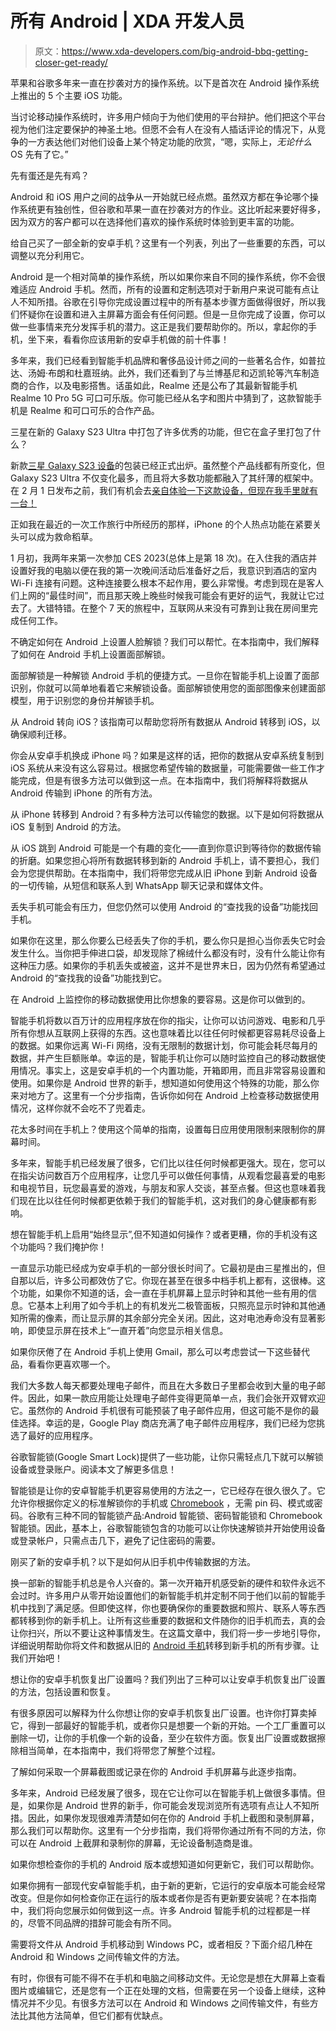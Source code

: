 # 所有 Android | XDA 开发人员

> 原文：<https://www.xda-developers.com/big-android-bbq-getting-closer-get-ready/>

[](/ios-features-borrowed-android/)

苹果和谷歌多年来一直在抄袭对方的操作系统。以下是首次在 Android 操作系统上推出的 5 个主要 iOS 功能。

当讨论移动操作系统时，许多用户倾向于为他们使用的平台辩护。他们把这个平台视为他们注定要保护的神圣土地。但愿不会有人在没有人插话评论的情况下，从竞争的一方表达他们对他们设备上某个特定功能的欣赏，“嗯，实际上，*无论什么* OS 先有了它。”

[](/android-features-borrowed-ios/)

先有蛋还是先有鸡？

Android 和 iOS 用户之间的战争从一开始就已经点燃。虽然双方都在争论哪个操作系统更有独创性，但谷歌和苹果一直在抄袭对方的作业。这比听起来要好得多，因为双方的客户都可以在选择他们喜欢的操作系统时体验到更丰富的功能。

[](/first-10-things-to-do-android-phone/)

给自己买了一部全新的安卓手机？这里有一个列表，列出了一些重要的东西，可以调整以充分利用它。

Android 是一个相对简单的操作系统，所以如果你来自不同的操作系统，你不会很难适应 Android 手机。然而，所有的设置和定制选项对于新用户来说可能有点让人不知所措。谷歌在引导你完成设置过程中的所有基本步骤方面做得很好，所以我们怀疑你在设置和进入主屏幕方面会有任何问题。但是一旦你完成了设置，你可以做一些事情来充分发挥手机的潜力。这正是我们要帮助你的。所以，拿起你的手机，坐下来，看看你应该用新的安卓手机做的前十件事！

[](/realme-10-pro-5g-coca-cola-edition-release/)

多年来，我们已经看到智能手机品牌和奢侈品设计师之间的一些著名合作，如普拉达、汤姆·布朗和杜嘉班纳。此外，我们还看到了与兰博基尼和迈凯轮等汽车制造商的合作，以及电影搭售。话虽如此，Realme 还是公布了其最新智能手机 Realme 10 Pro 5G 可口可乐版。你可能已经从名字和图片中猜到了，这款智能手机是 Realme 和可口可乐的合作产品。

[](/samsung-galaxy-s23-ultra-unboxing/)

三星在新的 Galaxy S23 Ultra 中打包了许多优秀的功能，但它在盒子里打包了什么？

新款[三星 Galaxy S23 设备](https://www.xda-developers.com/samsung-galaxy-s23/)的包装已经正式出炉。虽然整个产品线都有所变化，但 Galaxy S23 Ultra 不仅变化最多，而且将大多数功能都融入了其纤薄的框架中。在 2 月 1 日发布之前，我们有机会去[亲自体验一下这款设备，但现在我手里就有一台！](https://www.xda-developers.com/hands-on-samsung-galaxy-s23-ultra/)

[](/how-iphone-personal-hotspot-saved-my-ces/)

正如我在最近的一次工作旅行中所经历的那样，iPhone 的个人热点功能在紧要关头可以成为救命稻草。

1 月初，我两年来第一次参加 CES 2023(总体上是第 18 次)。在入住我的酒店并设置好我的电脑以便在我的第一次晚间活动后准备好之后，我意识到酒店的室内 Wi-Fi 连接有问题。这种连接要么根本不起作用，要么非常慢。考虑到现在是客人们上网的“最佳时间”，而且那天晚上晚些时候我可能会有更好的运气，我就让它过去了。大错特错。在整个 7 天的旅程中，互联网从来没有可靠到让我在房间里完成任何工作。

[](/how-to-setup-face-unlock-android/)

不确定如何在 Android 上设置人脸解锁？我们可以帮忙。在本指南中，我们解释了如何在 Android 手机上设置面部解锁。

面部解锁是一种解锁 Android 手机的便捷方式。一旦你在智能手机上设置了面部识别，你就可以简单地看着它来解锁设备。面部解锁使用您的面部图像来创建面部模型，用于识别您的身份并解锁手机。

[](/how-to-copy-data-android-to-ios/)

从 Android 转向 iOS？该指南可以帮助您将所有数据从 Android 转移到 iOS，以确保顺利迁移。

你会从安卓手机换成 iPhone 吗？如果是这样的话，把你的数据从安卓系统复制到 iOS 系统从来没有这么容易过。根据您希望传输的数据量，可能需要做一些工作才能完成，但是有很多方法可以做到这一点。在本指南中，我们将解释将数据从 Android 传输到 iPhone 的所有方法。

[](/how-to-copy-data-ios-to-android/)

从 iPhone 转移到 Android？有多种方法可以传输您的数据。以下是如何将数据从 iOS 复制到 Android 的方法。

从 iOS 跳到 Android 可能是一个有趣的变化——直到你意识到等待你的数据传输的折磨。如果您担心将所有数据转移到新的 Android 手机上，请不要担心，我们会为您提供帮助。在本指南中，我们将带您完成从旧 iPhone 到新 Android 设备的一切传输，从短信和联系人到 WhatsApp 聊天记录和媒体文件。

[](/how-to-find-lost-android-device/)

丢失手机可能会有压力，但您仍然可以使用 Android 的“查找我的设备”功能找回手机。

如果你在这里，那么你要么已经丢失了你的手机，要么你只是担心当你丢失它时会发生什么。当你把手伸进口袋，却发现除了棉绒什么都没有时，没有什么能让你有这种压力感。如果你的手机丢失或被盗，这并不是世界末日，因为仍然有希望通过 Android 的“查找我的设备”功能找到它。

[](/how-to-check-internet-data-usage-android/)

在 Android 上监控你的移动数据使用比你想象的要容易。这是你可以做到的。

智能手机将数以百万计的应用程序放在你的指尖，让你可以访问游戏、电影和几乎所有你想从互联网上获得的东西。这也意味着比以往任何时候都更容易耗尽设备上的数据。如果你远离 Wi-Fi 网络，没有无限制的数据计划，你可能会耗尽每月的数据，并产生巨额账单。幸运的是，智能手机让你可以随时监控自己的移动数据使用情况。事实上，这是安卓手机的一个内置功能，开箱即用，而且非常容易设置和使用。如果你是 Android 世界的新手，想知道如何使用这个特殊的功能，那么你来对地方了。这里有一个分步指南，告诉你如何在 Android 上检查移动数据使用情况，这样你就不会吃不了兜着走。

[](/how-to-setup-daily-app-usage-limits-android-ios/)

花太多时间在手机上？使用这个简单的指南，设置每日应用使用限制来限制你的屏幕时间。

多年来，智能手机已经发展了很多，它们比以往任何时候都更强大。现在，您可以在指尖访问数百万个应用程序，让您几乎可以做任何事情，从观看您最喜爱的电影和电视节目，玩您最喜爱的游戏，与朋友和家人交谈，甚至点餐。但这也意味着我们现在比以往任何时候都更依赖于我们的智能手机，这对我们的身心健康都有影响。

[](/how-to-enable-always-on-display-android/)

想在智能手机上启用“始终显示”,但不知道如何操作？或者更糟，你的手机没有这个功能吗？我们掩护你！

一直显示功能已经成为安卓手机的一部分很长时间了。它最初是由三星推出的，但自那以后，许多公司都效仿了它。你现在甚至在很多中档手机上都有，这很棒。这个功能，如果你不知道的话，会一直在手机屏幕上显示时钟和其他一些有用的信息。它基本上利用了如今手机上的有机发光二极管面板，只照亮显示时钟和其他通知所需的像素，而让显示屏的其余部分完全关闭。因此，这对电池寿命没有显著影响，即使显示屏在技术上“一直开着”向您显示相关信息。

[](/best-email-apps-android/)

如果你厌倦了在 Android 手机上使用 Gmail，那么可以考虑尝试一下这些替代品，看看你更喜欢哪一个。

我们大多数人每天都要处理电子邮件，而且在大多数日子里都会收到大量的电子邮件。因此，如果一款应用能让处理电子邮件变得更简单一点，我们会张开双臂欢迎它。虽然你的 Android 手机很有可能预装了电子邮件应用，但这可能不是你的最佳选择。幸运的是，Google Play 商店充满了电子邮件应用程序，我们已经为您挑选了最好的应用程序。

[](/google-smart-lock/)

谷歌智能锁(Google Smart Lock)提供了一些功能，让你只需轻点几下就可以解锁设备或登录账户。阅读本文了解更多信息！

智能锁是让你的安卓智能手机更容易使用的方法之一，它已经存在很久很久了。它允许你根据你定义的标准解锁你的手机或 [Chromebook](http://www.xda-developers.com/best-chromebooks/) ，无需 pin 码、模式或密码。谷歌有三种不同的智能锁产品:Android 智能锁、密码智能锁和 Chromebook 智能锁。因此，基本上，谷歌智能锁包含的功能可以让你快速解锁并开始使用设备或登录帐户，只需点击几下，避免了记住密码的需要。

[](/how-to-transfer-data-from-old-android-phone-to-your-new-one/)

刚买了新的安卓手机？以下是如何从旧手机中传输数据的方法。

换一部新的智能手机总是令人兴奋的。第一次开箱开机感受新的硬件和软件永远不会过时。许多用户从零开始设置他们的新智能手机并定制不同于他们以前的智能手机中找到了满足感。但即使这样，你也要确保你的重要数据和照片、联系人等东西都转移到你的新手机上。让所有这些重要的数据和文件随你的旧手机而去，真的会让你扫兴，所以不要让这种事情发生。在这篇文章中，我们将一步一步地引导你，详细说明帮助你将文件和数据从旧的 [Android 手机](https://www.xda-developers.com/best-android-phones/)转移到新手机的所有步骤。让我们开始吧！

[](/how-to-factory-reset-android/)

想让你的安卓手机恢复出厂设置吗？我们列出了三种可以让安卓手机恢复出厂设置的方法，包括设置和恢复。

有很多原因可以解释为什么你想让你的安卓手机恢复出厂设置。也许你打算卖掉它，得到一部最好的智能手机，或者你只是想要一个新的开始。一个工厂重置可以删除一切，让你的手机像一个新的设备，至少在软件方面。恢复出厂设置或数据擦除相当简单，在本指南中，我们将带您了解整个过程。

[](/how-to-screenshot-screenrecord-android/)

了解如何采取一个屏幕截图或记录在你的 Android 手机屏幕与此逐步指南。

多年来，Android 已经发展了很多，现在它让你可以在智能手机上做很多事情。但是，如果你是 Android 世界的新手，你可能会发现浏览所有选项有点让人不知所措。因此，如果你发现很难弄清楚如何在你的 Android 手机上截图和录制屏幕，那么我们可以帮助你。这里有一个分步指南，我们将带你通过所有不同的方法，你可以在 Android 上截屏和录制你的屏幕，无论设备制造商是谁。

[](/how-to-check-android-version-update/)

如果你想检查你的手机的 Android 版本或想知道如何更新它，我们可以帮助你。

如果你拥有一部现代安卓智能手机，由于新的更新，它运行的安卓版本可能会经常改变。但是你如何检查你正在运行的版本或者你是否有更新要安装呢？在本指南中，我们将向您展示如何做到这一点。许多 Android 智能手机的过程都是一样的，尽管不同品牌的措辞可能会有所不同。

[](/how-to-transfer-files-between-android-windows/)

需要将文件从 Android 手机移动到 Windows PC，或者相反？下面介绍几种在 Android 和 Windows 之间传输文件的方法。

有时，你很有可能不得不在手机和电脑之间移动文件。无论您是想在大屏幕上查看图片或编辑它，还是您有一个正在处理的文档，但需要在另一个设备上继续，这种情况并不少见。有很多方法可以在 Android 和 Windows 之间传输文件，有些方法比其他方法简单，但它们都有优缺点。